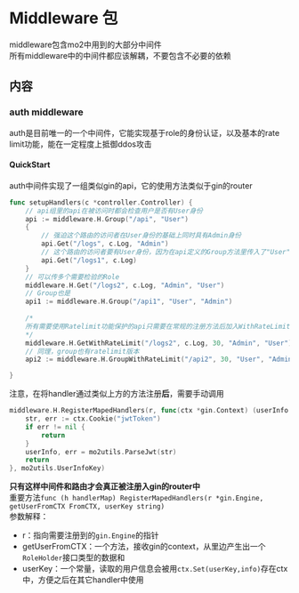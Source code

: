 # Middleware 包
middleware包含mo2中用到的大部分中间件  
所有middleware中的中间件都应该解耦，不要包含不必要的依赖  


## 内容

### auth middleware
auth是目前唯一的一个中间件，它能实现基于role的身份认证，以及基本的rate limit功能，能在一定程度上抵御ddos攻击


#### QuickStart
auth中间件实现了一组类似gin的api，它的使用方法类似于gin的router
```go
func setupHandlers(c *controller.Controller) {
    // api组里的api在被访问时都会检查用户是否有User身份
	api := middleware.H.Group("/api", "User")
	{
        // 强迫这个路由的访问者在User身份的基础上同时具有Admin身份
		api.Get("/logs", c.Log, "Admin")
        // 这个路由的访问者要有User身份，因为在api定义的Group方法里传入了"User"
		api.Get("/logs1", c.Log)
	}
    // 可以传多个需要检验的Role
    middleware.H.Get("/logs2", c.Log, "Admin", "User")
    // Group也是
    api1 := middleware.H.Group("/api1", "User", "Admin")
    
    /* 
    所有需要使用Ratelimit功能保护的api只需要在常规的注册方法后加入WithRateLimit就是了加ratelimit功能的方法多接受一参数，就是第三个参数。它是一个数字，代表在一个周期内一个ip对该方法请求次数的上限如果超过这个上限，这个ip会被ban。周期长度默认10秒，ban时间默认3600秒（1小时）也就是说下边这种写法意义是：/logs2这个api最多被一个相同ip在10秒内请求30次，如果10秒不到的时间内请求次数达到30，这个ip会被ban 1个小时。周期长度和ban的时间可以使用SetupRateLimiter(limitEvery int, unblockevery int)方法设置
    */
    middleware.H.GetWithRateLimit("/logs2", c.Log, 30, "Admin", "User")
    // 同理，group也有ratelimit版本
    api2 := middleware.H.GroupWithRateLimit("/api2", 30, "User", "Admin")

}
```
注意，在将handler通过类似上方的方法注册**后**，需要手动调用
```go
middleware.H.RegisterMapedHandlers(r, func(ctx *gin.Context) (userInfo middleware.RoleHolder, err error) {
    str, err := ctx.Cookie("jwtToken")
    if err != nil {
        return
    }
    userInfo, err = mo2utils.ParseJwt(str)
    return
}, mo2utils.UserInfoKey)
```
**只有这样中间件和路由才会真正被注册入gin的router中**  
重要方法`func (h handlerMap) RegisterMapedHandlers(r *gin.Engine, getUserFromCTX FromCTX, userKey string)`  
参数解释：  
- r：指向需要注册到的`gin.Engine`的指针
- getUserFromCTX：一个方法，接收gin的context，从里边产生出一个`RoleHolder`接口类型的数据和
- userKey：一个常量，读取的用户信息会被用`ctx.Set(userKey,info)`存在ctx中，方便之后在其它handler中使用  





